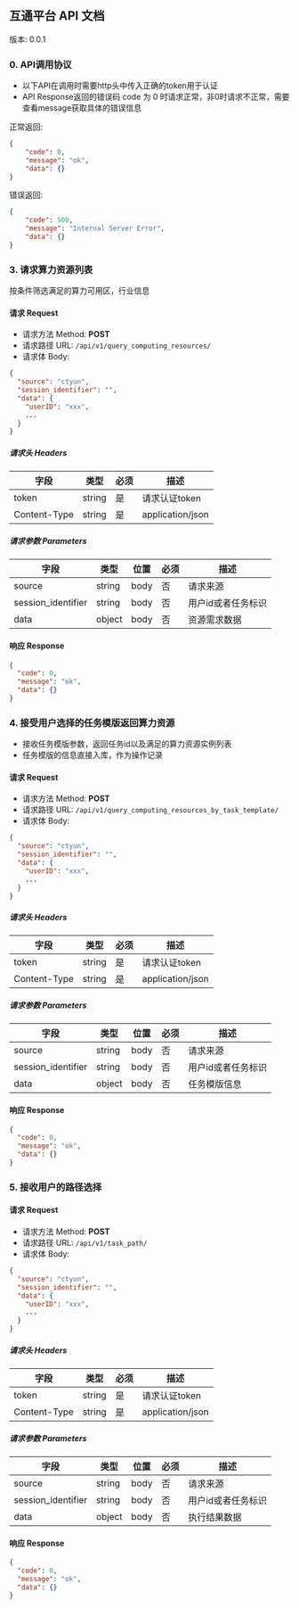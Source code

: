 ## 互通平台 API 文档

版本: 0.0.1

### 0. API调用协议

- 以下API在调用时需要http头中传入正确的token用于认证
- API Response返回的错误码 code 为 0 时请求正常，非0时请求不正常，需要查看message获取具体的错误信息

正常返回:

```json
{
    "code": 0,
    "message": "ok",
    "data": {}
}
```

错误返回:

```json
{
    "code": 500,
    "message": "Internal Server Error",
    "data": {}
}
```

### 3. 请求算力资源列表

按条件筛选满足的算力可用区，行业信息

#### 请求 Request

- 请求方法 Method: **POST**
- 请求路径 URL:  ```/api/v1/query_computing_resources/```
- 请求体 Body:

```json
{
  "source": "ctyun",
  "session_identifier": "",
  "data": {
    "userID": "xxx",
    ...
  }
}
```

##### 请求头 Headers

| 字段    | 类型     | 必须 | 描述        | 
|-------|--------|----|-----------|
| token | string | 是  | 请求认证token |
| Content-Type | string | 是  | application/json |

##### 请求参数 Parameters

| 字段                 | 类型     | 位置   | 必须 | 描述     |
|--------------------|--------|------|----|--------|
| source             | string | body | 否  | 请求来源   |
| session_identifier | string | body | 否  | 用户id或者任务标识   |
| data               | object | body | 否  | 资源需求数据 |

#### 响应 Response

```json
{
  "code": 0,
  "message": "ok",
  "data": {}
}
```

### 4. 接受用户选择的任务模版返回算力资源

- 接收任务模版参数，返回任务id以及满足的算力资源实例列表
- 任务模版的信息直接入库，作为操作记录

#### 请求 Request

- 请求方法 Method: **POST**
- 请求路径 URL:  ```/api/v1/query_computing_resources_by_task_template/```
- 请求体 Body:

```json
{
  "source": "ctyun",
  "session_identifier": "",
  "data": {
    "userID": "xxx",
    ...
  }
}
```

##### 请求头 Headers

| 字段    | 类型     | 必须 | 描述        | 
|-------|--------|----|-----------|
| token | string | 是  | 请求认证token |
| Content-Type | string | 是  | application/json |

##### 请求参数 Parameters

| 字段                 | 类型     | 位置   | 必须 | 描述     |
|--------------------|--------|------|----|--------|
| source             | string | body | 否  | 请求来源   |
| session_identifier | string | body | 否  | 用户id或者任务标识   |
| data               | object | body | 否  | 任务模版信息 |

#### 响应 Response

```json
{
  "code": 0,
  "message": "ok",
  "data": {}
}
```

### 5. 接收用户的路径选择

#### 请求 Request

- 请求方法 Method: **POST**
- 请求路径 URL:  ```/api/v1/task_path/```
- 请求体 Body:

```json
{
  "source": "ctyun",
  "session_identifier": "",
  "data": {
    "userID": "xxx",
    ...
  }
}
```

##### 请求头 Headers

| 字段    | 类型     | 必须 | 描述        | 
|-------|--------|----|-----------|
| token | string | 是  | 请求认证token |
| Content-Type | string | 是  | application/json |

##### 请求参数 Parameters

| 字段                 | 类型     | 位置   | 必须 | 描述     |
|--------------------|--------|------|----|--------|
| source             | string | body | 否  | 请求来源   |
| session_identifier | string | body | 否  | 用户id或者任务标识   |
| data               | object | body | 否  | 执行结果数据 |

#### 响应 Response

```json
{
  "code": 0,
  "message": "ok",
  "data": {}
}
```